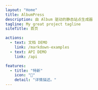 ```yaml
---
layout: "Home"
title: AlbumPress
description: 由 Album 驱动的静态站点生成器
tagline: My great project tagline
siteTitle: 首页

actions:
  - text: 文档 DEMO
    link: /markdown-examples
  - text: API DEMO
    link: /api

features:
  - title: "特新"
    icon: "🚀"
    detail: "详情描述。"
---
```


